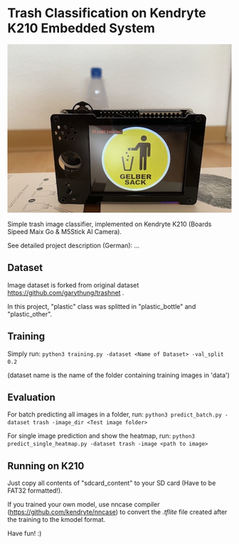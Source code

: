 # Trash Classification on Kendryte K210 Embedded System

![Classification example](/classification_example.jpeg)

Simple trash image classifier, implemented on Kendryte K210 (Boards Sipeed Maix Go & M5Stick AI Camera).

See detailed project description (German): ...

## Dataset

Image dataset is forked from original dataset https://github.com/garythung/trashnet .

In this project, "plastic" class was splitted in "plastic_bottle" and "plastic_other".

## Training

Simply run:
`python3 training.py -dataset <Name of Dataset> -val_split 0.2`

(dataset name is the name of the folder containing training images in 'data')

## Evaluation

For batch predicting all images in a folder, run: `python3 predict_batch.py -dataset trash -image_dir <Test image folder>`

For single image prediction and show the heatmap, run: `python3 predict_single_heatmap.py -dataset trash -image <path to image>`

## Running on K210

Just copy all contents of "sdcard_content" to your SD card (Have to be FAT32 formatted!).

If you trained your own model, use nncase compiler (https://github.com/kendryte/nncase) to convert the *.tflite* file created after the training to the kmodel format.

Have fun! :)
